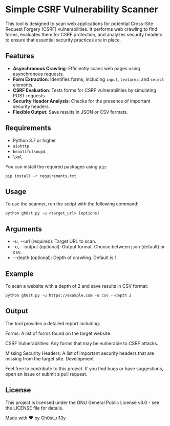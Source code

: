 # Simple CSRF Vulnerability Scanner

This tool is designed to scan web applications for potential Cross-Site Request Forgery (CSRF) vulnerabilities. It performs web crawling to find forms, evaluates them for CSRF protection, and analyzes security headers to ensure that essential security practices are in place.

## Features

- **Asynchronous Crawling**: Efficiently scans web pages using asynchronous requests.
- **Form Extraction**: Identifies forms, including `input`, `textarea`, and `select` elements.
- **CSRF Evaluation**: Tests forms for CSRF vulnerabilities by simulating POST requests.
- **Security Header Analysis**: Checks for the presence of important security headers.
- **Flexible Output**: Save results in JSON or CSV formats.

## Requirements

- Python 3.7 or higher
- `aiohttp`
- `beautifulsoup4`
- `lxml`

You can install the required packages using `pip`:

```
pip install -r requirements.txt
```

## Usage
To use the scanner, run the script with the following command:
```
python gh0st.py -u <target_url> [options]
```

## Arguments

- -u, --url (required): Target URL to scan.
- -o, --output (optional): Output format. Choose between json (default) or csv.
- --depth (optional): Depth of crawling. Default is 1.

## Example 

To scan a website with a depth of 2 and save results in CSV format:

```
python gh0st.py -u https://example.com -o csv --depth 2
```

## Output

The tool provides a detailed report including:

Forms: A list of forms found on the target website.

CSRF Vulnerabilities: Any forms that may be vulnerable to CSRF attacks.

Missing Security Headers: A list of important security headers that are missing from the target site.
Development

Feel free to contribute to this project. If you find bugs or have suggestions, open an issue or submit a pull request.

## License

This project is licensed under the GNU General Public License v3.0 - see the LICENSE file for details.

Made with ❤️ by Gh0st_ri13y


